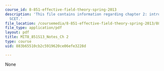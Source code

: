 ```yaml
---
course_id: 8-851-effective-field-theory-spring-2013
description: 'This file contains information regarding chapter 2: introduction to
  SCET.'
file_location: /coursemedia/8-851-effective-field-theory-spring-2013/883b65510cb2c5919620ce06efe3228d_MIT8_851S13_IntroToSCET.pdf
file_type: application/pdf
layout: pdf
title: MIT8_851S13_Notes_Ch 2
type: course
uid: 883b65510cb2c5919620ce06efe3228d

---
```

None